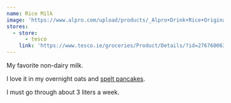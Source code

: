 ```yaml
---
name: Rice Milk
image: 'https://www.alpro.com/upload/products/_Alpro+Drink+Rice+Original+1L+edge+UK+copy_540x576_p.png'
stores:
  - store:
      - tesco
    link: 'https://www.tesco.ie/groceries/Product/Details/?id=276760063'
---
```



My favorite non-dairy milk.

I love it in my overnight oats and [spelt pancakes](/recipes/breakfast/spelt-pancakes.html).

I must go through about 3 liters a week.